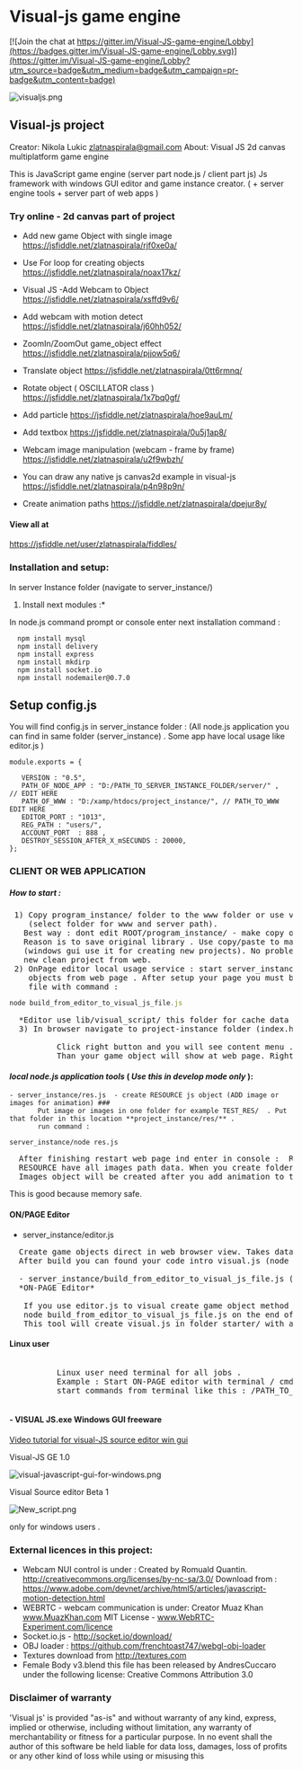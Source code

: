 
# Visual-js game engine

[![Join the chat at https://gitter.im/Visual-JS-game-engine/Lobby](https://badges.gitter.im/Visual-JS-game-engine/Lobby.svg)](https://gitter.im/Visual-JS-game-engine/Lobby?utm_source=badge&utm_medium=badge&utm_campaign=pr-badge&utm_content=badge)

![visualjs.png](https://bitbucket.org/repo/xzgbkK/images/102940608-visualjs.png)

## Visual-js project
  Creator: Nikola Lukic zlatnaspirala@gmail.com
  About: Visual JS 2d canvas multiplatform game engine

  This is JavaScript game engine  (server part node.js / client part js)
  Js framework with windows GUI editor and game instance creator.
    ( + server engine tools + server part of web apps )

### Try online - 2d canvas part of project

  - Add new game Object with single image
 https://jsfiddle.net/zlatnaspirala/rjf0xe0a/

 - Use For loop for creating objects
 https://jsfiddle.net/zlatnaspirala/noax17kz/

 - Visual JS -Add Webcam to Object
 https://jsfiddle.net/zlatnaspirala/xsffd9v6/

 - Add webcam with motion detect
 https://jsfiddle.net/zlatnaspirala/j60hh052/

  - ZoomIn/ZoomOut game_object effect
 https://jsfiddle.net/zlatnaspirala/pjjow5q6/

  - Translate object
 https://jsfiddle.net/zlatnaspirala/0tt6rmnq/

  - Rotate object ( OSCILLATOR class )
 https://jsfiddle.net/zlatnaspirala/1x7bq0gf/

  - Add particle
 https://jsfiddle.net/zlatnaspirala/hoe9auLm/

  - Add textbox
 https://jsfiddle.net/zlatnaspirala/0u5j1ap8/

  - Webcam image manipulation  (webcam - frame by frame)
 https://jsfiddle.net/zlatnaspirala/u2f9wbzh/

  - You can draw any native js canvas2d example in visual-js
 https://jsfiddle.net/zlatnaspirala/p4n98p9n/

  - Create animation paths
 https://jsfiddle.net/zlatnaspirala/dpejur8y/

 #### View all at
 https://jsfiddle.net/user/zlatnaspirala/fiddles/

### Installation and setup:

  In server Instance folder (navigate to server_instance/)

1) Install next modules :*

  In node.js command prompt or console enter next installation command :

```
  npm install mysql
  npm install delivery
  npm install express
  npm install mkdirp
  npm install socket.io
  npm install nodemailer@0.7.0
```
## Setup config.js ##

 You will find config.js in server_instance folder : (All node.js application you can find in same folder (server_instance) .
   Some app have local usage like editor.js )

```
module.exports = {

   VERSION : "0.5",
   PATH_OF_NODE_APP : "D:/PATH_TO_SERVER_INSTANCE_FOLDER/server/" ,  // EDIT HERE
   PATH_OF_WWW : "D:/xamp/htdocs/project_instance/", // PATH_TO_WWW  EDIT HERE
   EDITOR_PORT : "1013",
   REG_PATH : "users/",
   ACCOUNT_PORT  : 888 ,
   DESTROY_SESSION_AFTER_X_mSECUNDS : 20000,
};
```

### CLIENT OR WEB APPLICATION ###

##### How to start : #####

<pre>
 1) Copy program_instance/ folder to the www folder or use visual-js.exe and create new application
    (select folder for www and server path).
   Best way : dont edit ROOT/program_instance/ - make copy of project_instance for use.
   Reason is to save original library . Use copy/paste to make instance client and server folders
   (windows gui use it for creating new projects). No problem at all you can always download
   new clean project from web.
 2) OnPage editor local usage service : start server_instance/editor.js if you want to create game
    objects from web page . After setup your page you must build visual.js
    file with command :
</pre>

```javascript
node build_from_editor_to_visual_js_file.js
```
<pre>
  *Editor use lib/visual_script/ this folder for cache data -maybe you will need extra permission.*
  3) In browser navigate to project-instance folder (index.html)

          Click right button and you will see content menu . First item is *Add New game object* .
          Than your game object will show at web page. Right click on rectangle area to see game object context menu.
</pre>

#### 	*local node.js application tools* (	*Use this in develop mode only*  ):  ####

 	- server_instance/res.js  - create RESOURCE js object (ADD image or images for animation) ###
           Put image or images in one folder for example TEST_RES/  . Put that folder in this location **project_instance/res/** .
           run command :

```
server_instance/node res.js
```
<pre>
  After finishing restart web page ind enter in console :  RESOURCE.TEST_RES
  RESOURCE have all images path data. When you create folder with image and build with *node res.js* we did not create images object.
  Images object will be created after you add animation to the game objects.
</pre>

  This is good because memory safe.

#### ON/PAGE Editor ####

- server_instance/editor.js

<pre>
  Create game objects direct in web browser view. Takes data from system folder lib/visual_scripts/ and generate code.
  After build you can found your code intro visual.js (node build_from_editor_to_visual_js_file.js)

  - server_instance/build_from_editor_to_visual_js_file.js (node.js app for local use)
  *ON-PAGE Editor*

   If you use editor.js to visual create game object method , you must  start
   node build_from_editor_to_visual_js_file.js on the end of work.
   This tool will create visual.js in folder starter/ with all your game object was created in editor style .
</pre>

#### Linux user ####

<pre>

          Linux user need terminal for all jobs .
          Example : Start ON-PAGE editor with terminal / cmd
          start commands from terminal like this : /PATH_TO_SERVER_DIR/node editor.js

</pre>

#### - VISUAL JS.exe  Windows GUI freeware ####

 [Video tutorial for visual-JS source editor win gui](https://www.youtube.com/watch?v=kxUBPDhB-3I)

 Visual-JS GE 1.0

![visual-javascript-gui-for-windows.png](https://bitbucket.org/repo/xzgbkK/images/838031220-visual-javascript-gui-for-windows.png)

Visual Source editor Beta 1

![New_script.png](https://bitbucket.org/repo/xzgbkK/images/1827173607-New_script.png)

only for windows users .


### External licences in this project:

- Webcam NUI control is under :
  Created by Romuald Quantin.
  http://creativecommons.org/licenses/by-nc-sa/3.0/
  Download from :
  https://www.adobe.com/devnet/archive/html5/articles/javascript-motion-detection.html
- WEBRTC - webcam communication is under:
    Creator Muaz Khan www.MuazKhan.com
    MIT License       - www.WebRTC-Experiment.com/licence
- Socket.io.js        - http://socket.io/download/
- OBJ loader : https://github.com/frenchtoast747/webgl-obj-loader
- Textures download from http://textures.com
- Female Body v3.blend this file has been released by AndresCuccaro under the following license: Creative Commons Attribution 3.0

### Disclaimer of warranty
 'Visual js' is provided "as-is" and without warranty of any kind, express, implied or otherwise,
including without limitation, any warranty of merchantability or fitness for a particular purpose.
In no event shall the author of this software be held liable for data loss,
damages, loss of profits or any other kind of loss while using or misusing this